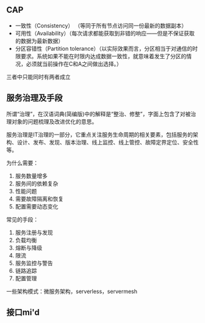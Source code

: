 ## CAP

- 一致性（Consistency） （等同于所有节点访问同一份最新的数据副本）
- 可用性（Availability）（每次请求都能获取到非错的响应——但是不保证获取的数据为最新数据）
- 分区容错性（Partition tolerance）（以实际效果而言，分区相当于对通信的时限要求。系统如果不能在时限内达成数据一致性，就意味着发生了分区的情况，必须就当前操作在C和A之间做出选择。）

三者中只能同时有两者成立

## 服务治理及手段

所谓“治理”，在汉语词典(简编版)中的解释是“整治、修整”，字面上包含了对被治理对象的问题梳理及改进优化的意思。

服务治理是IT治理的一部分，它重点关注服务生命周期的相关要素，包括服务的架构、设计、发布、发现、版本治理、线上监控、线上管控、故障定界定位、安全性等。

为什么需要：

1. 服务数量增多
2. 服务间的依赖复杂
3. 性能问题
4. 需要故障隔离和恢复
5. 配置需要动态变化

常见的手段：

1. 服务注册与发现
2. 负载均衡
3. 熔断与降级
4. 限流
5. 服务监控与警告
6. 链路追踪
7. 配置管理

一些架构模式：微服务架构，serverless，servermesh


## 接口mi'd